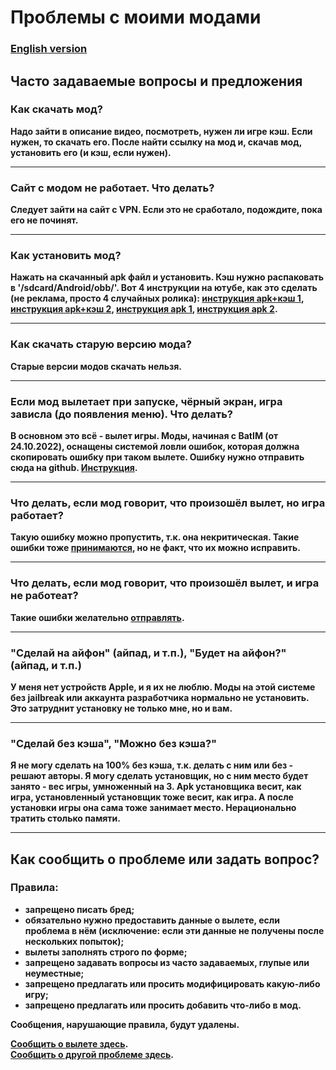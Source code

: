 # Проблемы с моими модами

### [English version](README_EN.md)

## Часто задаваемые вопросы и предложения

### Как скачать мод?

**Надо зайти в описание видео, посмотреть, нужен ли игре кэш. Еcли нужен, то скачать его. После найти ссылку на мод и, скачав мод, установить его (и кэш, если нужен).**

---

### Сайт с модом не работает. Что делать?

**Следует зайти на сайт с VPN. Если это не сработало, подождите, пока его не починят.**

---

### Как установить мод?

**Нажать на скачанный apk файл и установить. Кэш нужно распаковать в '/sdcard/Android/obb/'. Вот 4 инструкции на ютубе, как это сделать (не реклама, просто 4 случайных ролика): [инструкция apk+кэш 1](https://youtu.be/Qyn9-QDbE0I), [инструкция apk+кэш 2](https://youtu.be/2AeW3BTQRMA), [инструкция apk 1](https://youtu.be/vd1iwEP_VsE), [инструкция apk 2](https://youtu.be/6FVQkJn77rM).**

---

### Как скачать старую версию мода?

**Старые версии модов скачать нельзя.**

---

### Если мод вылетает при запуске, чёрный экран, игра зависла (до появления меню). Что делать?

**В основном это всё - вылет игры. Моды, начиная с BatIM (от 24.10.2022), оснащены системой ловли ошибок, которая должна скопировать ошибку при таком вылете. Ошибку нужно отправить сюда на github. [Инструкция](#как-сообщить-о-проблеме).**

---

### Что делать, если мод говорит, что произошёл вылет, но игра работает?

**Такую ошибку можно пропустить, т.к. она некритическая. Такие ошибки тоже [принимаются](#как-сообщить-о-проблеме), но не факт, что их можно исправить.**

---

### Что делать, если мод говорит, что произошёл вылет, и игра не работеат?

**Такие ошибки желательно [отправлять](#как-сообщить-о-проблеме).**

---

### "Сделай на айфон" (айпад, и т.п.), "Будет на айфон?" (айпад, и т.п.)

**У меня нет устройств Apple, и я их не люблю. Моды на этой системе без jailbreak или аккаунта разработчика нормально не установить. Это затруднит установку не только мне, но и вам.**

---

### "Сделай без кэша", "Можно без кэша?"

**Я не могу сделать на 100% без кэша, т.к. делать с ним или без - решают авторы. Я могу сделать установщик, но с ним место будет занято - вес игры, умноженный на 3. Apk установщика весит, как игра, установленный установщик тоже весит, как игра. А после установки игры она сама тоже занимает место. Нерационально тратить столько памяти.**

---


## Как сообщить о проблеме или задать вопрос?

### Правила:
* **запрещено писать бред;**
* **обязательно нужно предоставить данные о вылете, если проблема в нём (исключение: если эти данные не получены после нескольких попыток);**
* **вылеты заполнять строго по форме;**
* **запрещено задавать вопросы из часто задаваемых, глупые или неуместные;**
* **запрещено предлагать или просить модифицировать какую-либо игру;**
* **запрещено предлагать или просить добавить что-либо в мод.**

**Сообщения, нарушающие правила, будут удалены.**<br>

**[Сообщить о вылете здесь](https://github.com/geokar2006/ModsIssues/issues/new?assignees=&labels=Вылет&template=Вылет.md&title=<ЗАГОЛОВОК>).**<br>
**[Сообщить о другой проблеме здесь](https://github.com/geokar2006/ModsIssues/issues/new?assignees=&labels=Другое).**

